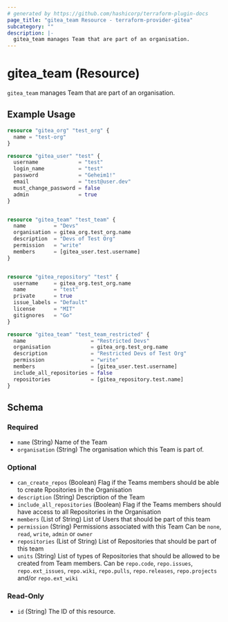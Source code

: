 ```yaml
---
# generated by https://github.com/hashicorp/terraform-plugin-docs
page_title: "gitea_team Resource - terraform-provider-gitea"
subcategory: ""
description: |-
  gitea_team manages Team that are part of an organisation.
---
```


# gitea_team (Resource)

`gitea_team` manages Team that are part of an organisation.

## Example Usage

```terraform
resource "gitea_org" "test_org" {
  name = "test-org"
}

resource "gitea_user" "test" {
  username             = "test"
  login_name           = "test"
  password             = "Geheim1!"
  email                = "test@user.dev"
  must_change_password = false
  admin                = true
}


resource "gitea_team" "test_team" {
  name         = "Devs"
  organisation = gitea_org.test_org.name
  description  = "Devs of Test Org"
  permission   = "write"
  members      = [gitea_user.test.username]
}


resource "gitea_repository" "test" {
  username     = gitea_org.test_org.name
  name         = "test"
  private      = true
  issue_labels = "Default"
  license      = "MIT"
  gitignores   = "Go"
}

resource "gitea_team" "test_team_restricted" {
  name                     = "Restricted Devs"
  organisation             = gitea_org.test_org.name
  description              = "Restricted Devs of Test Org"
  permission               = "write"
  members                  = [gitea_user.test.username]
  include_all_repositories = false
  repositories             = [gitea_repository.test.name]
}
```

<!-- schema generated by tfplugindocs -->
## Schema

### Required

- `name` (String) Name of the Team
- `organisation` (String) The organisation which this Team is part of.

### Optional

- `can_create_repos` (Boolean) Flag if the Teams members should be able to create Rpositories in the Organisation
- `description` (String) Description of the Team
- `include_all_repositories` (Boolean) Flag if the Teams members should have access to all Repositories in the Organisation
- `members` (List of String) List of Users that should be part of this team
- `permission` (String) Permissions associated with this Team
Can be `none`, `read`, `write`, `admin` or `owner`
- `repositories` (List of String) List of Repositories that should be part of this team
- `units` (String) List of types of Repositories that should be allowed to be created from Team members.
Can be `repo.code`, `repo.issues`, `repo.ext_issues`, `repo.wiki`, `repo.pulls`, `repo.releases`, `repo.projects` and/or `repo.ext_wiki`

### Read-Only

- `id` (String) The ID of this resource.
